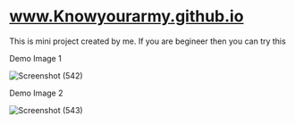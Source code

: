 # www.Knowyourarmy.github.io

This is mini project created by me. If you are begineer then you can try this

Demo Image 1

![Screenshot (542)](https://user-images.githubusercontent.com/117344508/207124941-c45b62b4-749d-40c6-b0b0-2b2f9d387585.png)

Demo Image 2

![Screenshot (543)](https://user-images.githubusercontent.com/117344508/207124943-58ae6b65-1200-48a1-b50f-71b79ce7ecb4.png)
